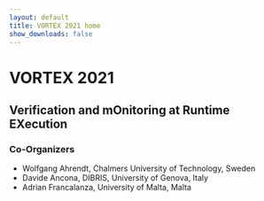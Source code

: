 ```yaml
---
layout: default
title: VORTEX 2021 home
show_downloads: false
---
```


# VORTEX 2021 
## Verification and mOnitoring at Runtime EXecution

### Co-Organizers

- Wolfgang Ahrendt, Chalmers University of Technology, Sweden
- Davide Ancona, DIBRIS, University of Genova, Italy
- Adrian Francalanza, University of Malta, Malta
